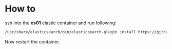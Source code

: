 # How to

ssh into the **es01** elastic container and run following:

```bash
/usr/share/elasticsearch/bin/elasticsearch-plugin install https://github.com/o19s/elasticsearch-learning-to-rank/releases/download/v1.5.8-es8.5.3/ltr-plugin-v1.5.8-es8.5.3.zip
```

Now restart the container.
